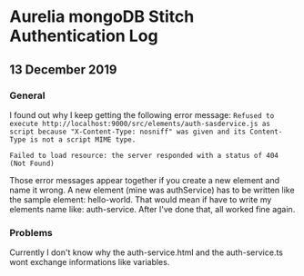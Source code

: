 # Aurelia mongoDB Stitch Authentication Log
## 13 December 2019
### General
I found out why I keep getting the following error message:
` Refused to execute http://localhost:9000/src/elements/auth-sasdervice.js as script because "X-Content-Type: nosniff" was given and its Content-Type is not a script MIME type. `

` Failed to load resource: the server responded with a status of 404 (Not Found) `

Those error messages appear together if you create a new element and name it wrong. A new element (mine was authService) has to be written like the sample element: hello-world.
That would mean if have to write my elements name like: auth-service. After I've done that, all worked fine again.

### Problems
Currently I don't know why the auth-service.html and the auth-service.ts wont exchange informations like variables.
